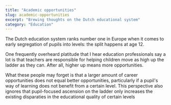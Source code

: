 ```yaml
---
title: "Academic opportunities"
slug: academic-opportunities
excerpt: "Brewing thoughts on the Dutch educational system"
category: "Education"
---
```

The Dutch education system ranks number one in Europe when it comes to early segregation of pupils into levels: the split happens at age 12.

One frequently overheard platitude that I hear education professionals say a lot is that teachers are responsible for helping children move as high up the ladder as they can. After all, higher up means more opportunities.

What these people may forget is that a larger amount of career opportunities does not equal better opportunities, particularly if a pupil's way of learning does not benefit from a certain level. This perspective also ignores that pupil-focused ascension on the ladder only increases the existing disparaties in the educational quality of certain levels